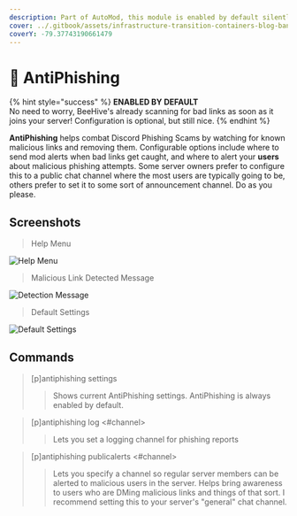 ```yaml
---
description: Part of AutoMod, this module is enabled by default silently.
cover: ../.gitbook/assets/infrastructure-transition-containers-blog-banner.png
coverY: -79.37743190661479
---
```


# 🔗 AntiPhishing

{% hint style="success" %}
**ENABLED BY DEFAULT**\
No need to worry, BeeHive's already scanning for bad links as soon as it joins your server! Configuration is optional, but still nice.
{% endhint %}

**AntiPhishing** helps combat Discord Phishing Scams by watching for known malicious links and removing them. Configurable options include where to send mod alerts when bad links get caught, and where to alert your **users** about malicious phishing attempts. Some server owners prefer to configure this to a public chat channel where the most users are typically going to be, others prefer to set it to some sort of announcement channel. Do as you please.

## Screenshots

> Help Menu

![Help Menu](https://i.imgur.com/72XbVrj.png)

> Malicious Link Detected Message

![Detection Message](https://i.imgur.com/2zqKBza.png)

> Default Settings

![Default Settings](https://i.imgur.com/Vi56iCt.png)

## Commands

> \[p]antiphishing settings
>
> > Shows current AntiPhishing settings. AntiPhishing is always enabled by default.

> \[p]antiphishing log <#channel>
>
> > Lets you set a logging channel for phishing reports

> \[p]antiphishing publicalerts <#channel>
>
> > Lets you specify a channel so regular server members can be alerted to malicious users in the server. Helps bring awareness to users who are DMing malicious links and things of that sort. I recommend setting this to your server's "general" chat channel.
